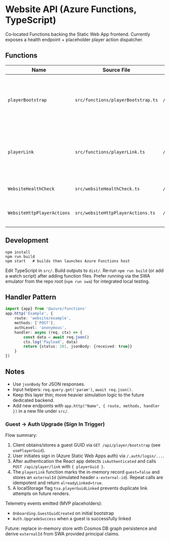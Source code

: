 # Website API (Azure Functions, TypeScript)

Co‑located Functions backing the Static Web App frontend. Currently exposes a health endpoint + placeholder player action dispatcher.

## Functions

| Name                       | Source File                        | Route                     | Methods  | Description                                                                         |
| -------------------------- | ---------------------------------- | ------------------------- | -------- | ----------------------------------------------------------------------------------- |
| `playerBootstrap`          | `src/functions/playerBootstrap.ts` | `/player/bootstrap`       | GET      | Allocates or confirms a guest player GUID (idempotent with `x-player-guid` header). |
| `playerLink`               | `src/functions/playerLink.ts`      | `/player/link`            | POST     | Links an existing guest GUID to an authenticated principal (sets `guest=false`).    |
| `WebsiteHealthCheck`       | `src/websiteHealthCheck.ts`        | `/website/health`         | GET      | Returns service status JSON.                                                        |
| `WebsiteHttpPlayerActions` | `src/websiteHttpPlayerActions.ts`  | `/website/player/actions` | GET/POST | Placeholder for player action dispatch.                                             |

## Development

```
npm install
npm run build
npm start   # builds then launches Azure Functions host
```

Edit TypeScript in `src/`. Build outputs to `dist/`. Re‑run `npm run build` (or add a watch script) after adding function files. Prefer running via the SWA emulator from the repo root (`npm run swa`) for integrated local testing.

## Handler Pattern

```ts
import {app} from '@azure/functions'
app.http('Example', {
    route: 'website/example',
    methods: ['POST'],
    authLevel: 'anonymous',
    handler: async (req, ctx) => {
        const data = await req.json()
        ctx.log('Payload', data)
        return {status: 201, jsonBody: {received: true}}
    }
})
```

## Notes

- Use `jsonBody` for JSON responses.
- Input helpers: `req.query.get('param')`, `await req.json()`.
- Keep this layer thin; move heavier simulation logic to the future dedicated backend.
- Add new endpoints with `app.http("Name", { route, methods, handler })` in a new file under `src/`.

### Guest -> Auth Upgrade (Sign In Trigger)

Flow summary:

1. Client obtains/stores a guest GUID via `GET /api/player/bootstrap` (see `usePlayerGuid`).
2. User initiates sign in (Azure Static Web Apps auth) via `/.auth/login/...`.
3. After authentication the React app detects `isAuthenticated` and calls `POST /api/player/link` with `{ playerGuid }`.
4. The `playerLink` function marks the in-memory record `guest=false` and stores an `externalId` (simulated header `x-external-id`). Repeat calls are idempotent and return `alreadyLinked=true`.
5. A localStorage flag `tsa.playerGuidLinked` prevents duplicate link attempts on future renders.

Telemetry events emitted (MVP placeholders):

- `Onboarding.GuestGuidCreated` on initial bootstrap
- `Auth.UpgradeSuccess` when a guest is successfully linked

Future: replace in-memory store with Cosmos DB graph persistence and derive `externalId` from SWA provided principal claims.
